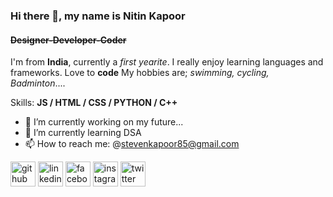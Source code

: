 ### Hi there 👋, my name is Nitin Kapoor
#### ~~Designer-Developer-Coder~~
I'm from **India**, currently a *first yearite*. I really enjoy learning languages and frameworks.
Love to **code**
My hobbies are; *swimming, cycling, Badminton*....

Skills: **JS / HTML / CSS / PYTHON / C++**

- 🔭 I’m currently working on my future... 
- 🌱 I’m currently learning DSA 
- 📫 How to reach me: @stevenkapoor85@gmail.com 


[<img src='https://cdn.jsdelivr.net/npm/simple-icons@3.0.1/icons/github.svg' alt='github' height='40'>](https://github.com/nitinkapoor4070)  [<img src='https://cdn.jsdelivr.net/npm/simple-icons@3.0.1/icons/linkedin.svg' alt='linkedin' height='40'>](https://www.linkedin.com/in/nitinkapoor4070/)  [<img src='https://cdn.jsdelivr.net/npm/simple-icons@3.0.1/icons/facebook.svg' alt='facebook' height='40'>](https://www.facebook.com/steve.kapoor.9)  [<img src='https://cdn.jsdelivr.net/npm/simple-icons@3.0.1/icons/instagram.svg' alt='instagram' height='40'>](https://www.instagram.com/stevekapoor/)  [<img src='https://cdn.jsdelivr.net/npm/simple-icons@3.0.1/icons/twitter.svg' alt='twitter' height='40'>](https://twitter.com/kapoor2steven)  


 
